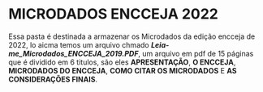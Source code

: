 # MICRODADOS ENCCEJA 2022

Essa pasta é destinada a armazenar os Microdados da edição encceja de 2022, lo aicma temos um arquivo chmado ***Leia-me_Microdados_ENCCEJA_2019.PDF***, um arquivo em pdf de 15 páginas que é dividido em 6 titulos, são eles **APRESENTAÇÃO**, **O ENCCEJA**, **MICRODADOS DO ENCCEJA**, **COMO CITAR OS MICRODADOS** E **AS CONSIDERAÇÕES FINAIS**.
